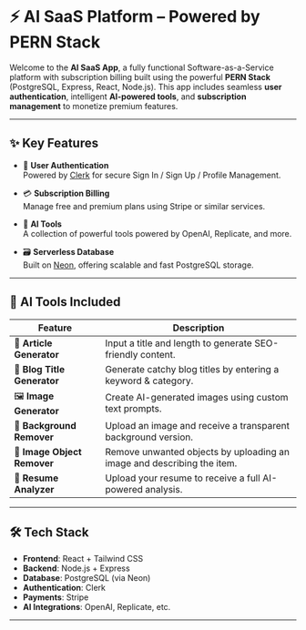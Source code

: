 # ⚡ AI SaaS Platform – Powered by PERN Stack

Welcome to the **AI SaaS App**, a fully functional Software-as-a-Service platform with subscription billing built using the powerful **PERN Stack** (PostgreSQL, Express, React, Node.js). This app includes seamless **user authentication**, intelligent **AI-powered tools**, and **subscription management** to monetize premium features.

---

## ✨ Key Features

- 🔐 **User Authentication**  
  Powered by [Clerk](https://clerk.dev) for secure Sign In / Sign Up / Profile Management.

- 💳 **Subscription Billing**  
  Manage free and premium plans using Stripe or similar services.

- 🧠 **AI Tools**  
  A collection of powerful tools powered by OpenAI, Replicate, and more.

- 🗃️ **Serverless Database**  
  Built on [Neon](https://neon.tech), offering scalable and fast PostgreSQL storage.

---

## 🧩 AI Tools Included

| Feature                   | Description |
|--------------------------|-------------|
| 📝 **Article Generator**        | Input a title and length to generate SEO-friendly content. |
| 📰 **Blog Title Generator**     | Generate catchy blog titles by entering a keyword & category. |
| 🖼️ **Image Generator**         | Create AI-generated images using custom text prompts. |
| 🧼 **Background Remover**      | Upload an image and receive a transparent background version. |
| 🧽 **Image Object Remover**    | Remove unwanted objects by uploading an image and describing the item. |
| 📄 **Resume Analyzer**         | Upload your resume to receive a full AI-powered analysis. |

---

## 🛠️ Tech Stack

- **Frontend**: React + Tailwind CSS  
- **Backend**: Node.js + Express  
- **Database**: PostgreSQL (via Neon)  
- **Authentication**: Clerk  
- **Payments**: Stripe  
- **AI Integrations**: OpenAI, Replicate, etc.

---
